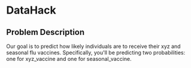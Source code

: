 # DataHack
## Problem Description
Our goal is to predict how likely individuals are to receive their xyz and seasonal flu
vaccines. Specifically, you'll be predicting two probabilities: one for xyz_vaccine and
one for seasonal_vaccine.
